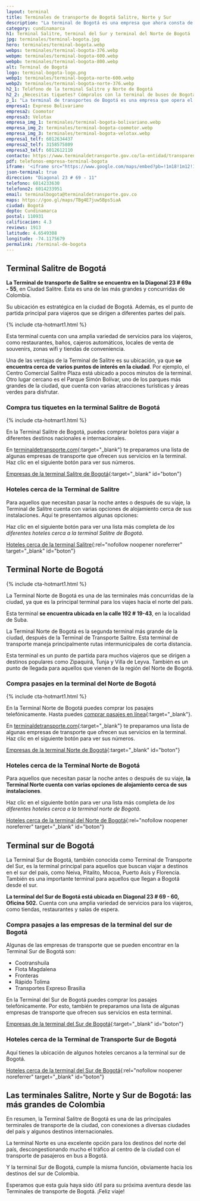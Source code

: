 ```yaml
---
layout: terminal
title: Terminales de transporte de Bogotá Salitre, Norte y Sur
description: "La terminal de Bogotá es una empresa que ahora consta de 3 terminales: la Terminal Salitre, la Terminal del Sur y la Terminal del Norte."
category: cundinamarca
h1: Terminal Salitre, terminal del Sur y terminal del Norte de Bogotá
jpg: terminales/terminal-bogota.jpg
hero: terminales/terminal-bogota.webp
webps: terminales/terminal-bogota-376.webp
webpm: terminales/terminal-bogota-600.webp
webpb: terminales/terminal-bogota-800.webp
alt: Terminal de Bogotá
logo: terminal-bogota-logo.png
webp1: terminales/terminal-bogota-norte-600.webp
webp2: terminales/terminal-bogota-norte-376.webp
h2_1: Teléfono de la terminal Salitre y Norte de Bogotá
h2_2: ¿Necesitas tiquetes? Cómpralos con la terminal de buses de Bogotá
p_1: "La terminal de transportes de Bogotá es una empresa que opera el transporte terrestre nacional y sudamericano, desde y hacia la ciudad de Bogotá."
empresa1: Expreso Bolivariano
empresa2: Coomotor
empresa3: Velotax
empresa_img_1: terminales/terminal-bogota-bolivariano.webp
empresa_img_2: terminales/terminal-bogota-coomotor.webp
empresa_img_3: terminales/terminal-bogota-velotax.webp
empresa1_telf: 6012634437
empresa2_telf: 3158575809
empresa3_telf: 6012612110
contacto: https://www.terminaldetransporte.gov.co/la-entidad/transparencia-y-acceso-a-la-informacion-publica/pqrs/
pdf: telefonos-empresa-terminal-bogota
iframe: '<iframe src="https://www.google.com/maps/embed?pb=!1m18!1m12!1m3!1d3976.663314274743!2d-74.11716188255618!3d4.653995899999992!2m3!1f0!2f0!3f0!3m2!1i1024!2i768!4f13.1!3m3!1m2!1s0x8e3f9b8e7c594c2d%3A0x2a9c5334cbf14375!2sTerminal%20De%20Transportes%20Bogota!5e0!3m2!1ses!2sco!4v1676585894614!5m2!1ses!2sco" width="100%" height="450" style="border:0;" allowfullscreen="" loading="lazy" referrerpolicy="no-referrer-when-downgrade"></iframe>'
json-terminal: true
direccion: "Diagonal 23 # 69 - 11"
telefono: 6014233630
telefono2: 6014233951
email: terminalbogota@terminaldetransporte.gov.co
maps: https://goo.gl/maps/TBg4E7juw5Bps5iaA
ciudad: Bogotá
depto: Cundinamarca
postal: 110931
calificacion: 4.3
reviews: 1913
latitude: 4.6549308
longitude: -74.1175679
permalink: /terminal-de-bogota
---
```

## Terminal Salitre de Bogotá

**La Terminal de transporte de Salitre se encuentra en la Diagonal 23 # 69a - 55**, en Ciudad Salitre. Esta es una de las más grandes y concurridas de Colombia.

Su ubicación es estratégica en la ciudad de Bogotá. Además, es el punto de partida principal para viajeros que se dirigen a diferentes partes del país.

{% include cta-hotmart1.html %}

Esta terminal cuenta con una amplia variedad de servicios para los viajeros, como restaurantes, baños, cajeros automáticos, locales de venta de souvenirs, zonas wifi y tiendas de conveniencia.

Una de las ventajas de la Terminal de Salitre es su ubicación, ya que **se encuentra cerca de varios puntos de interés en la ciudad**. Por ejemplo, el Centro Comercial Salitre Plaza está ubicado a pocos minutos de la terminal. Otro lugar cercano es el Parque Simón Bolívar, uno de los parques más grandes de la ciudad, que cuenta con varias atracciones turísticas y áreas verdes para disfrutar.

### Compra tus tiquetes en la terminal Salitre de Bogotá

{% include cta-hotmart1.html %}

En la Terminal Salitre de Bogotá, puedes comprar boletos para viajar a diferentes destinos nacionales e internacionales.

En [terminaldetransporte.com](/){:target="_blank"} te preparamos una lista de algunas empresas de transporte que ofrecen sus servicios en la terminal. Haz clic en el siguiente botón para ver sus números.

[Empresas de la terminal Salitre de Bogotá]({{page.url}}/{{page.pdf}}){:target="_blank" id="boton"}

### Hoteles cerca de la Terminal de Salitre

Para aquellos que necesitan pasar la noche antes o después de su viaje, la Terminal de Salitre cuenta con varias opciones de alojamiento cerca de sus instalaciones. Aquí te presentamos algunas opciones:

Haz clic en el siguiente botón para ver una lista más completa de *los diferentes hoteles cerca a la terminal Salitre de Bogotá*.

[Hoteles cerca de la terminal Salitre](https://www.google.com/maps/search/Hoteles/@4.6521226,-74.1164394,16z/data=!3m1!4b1){:rel="nofollow noopener noreferrer" target="_blank" id="boton"}

## Terminal Norte de Bogotá

{% include cta-hotmart1.html %}

La Terminal Norte de Bogotá es una de las terminales más concurridas de la ciudad, ya que es la principal terminal para los viajes hacia el norte del país.

Esta terminal **se encuentra ubicada en la  calle 192 # 19-43**, en la localidad de Suba.

La Terminal Norte de Bogotá es la segunda terminal más grande de la ciudad, después de la Terminal de Transporte Salitre. Esta terminal de transporte maneja principalmente rutas intermunicipales de corta distancia.

Esta terminal es un punto de partida para muchos viajeros que se dirigen a destinos populares como Zipaquirá, Tunja y Villa de Leyva. También es un punto de llegada para aquellos que vienen de la región del Norte de Bogotá.

### Compra pasajes en la terminal del Norte de Bogotá

{% include cta-hotmart1.html %}

En la Terminal Norte de Bogotá puedes comprar los pasajes telefónicamente. Hasta puedes [comprar pasajes en línea]({{'blog/red-bus-colombia-reserva-viajes'|relative_url}} "RedBus Colombia"){:target="_blank"}.

En [terminaldetransporte.com](/){:target="_blank"} te preparamos una lista de algunas empresas de transporte que ofrecen sus servicios en la terminal. Haz clic en el siguiente botón para ver sus números.

[Empresas de la terminal Norte de Bogotá]({{page.url}}/{{page.pdf}}){:target="_blank" id="boton"}

### Hoteles cerca de la Terminal Norte de Bogotá

Para aquellos que necesitan pasar la noche antes o después de su viaje, **la Terminal Norte cuenta con varias opciones de alojamiento cerca de sus instalaciones**.

Haz clic en el siguiente botón para ver una lista más completa de *los diferentes hoteles cerca a la terminal norte de Bogotá*.

[Hoteles cerca de la terminal del Norte de Bogotá](https://www.google.com/maps/search/Hoteles/@4.7632584,-74.0527961,14.25z/data=!4m2!2m1!6e3){:rel="nofollow noopener noreferrer" target="_blank" id="boton"}

## Terminal sur de Bogotá

La Terminal Sur de Bogotá, también conocida como Terminal de Transporte del Sur, es la terminal principal para aquellos que buscan viajar a destinos en el sur del país, como Neiva, Pitalito, Mocoa, Puerto Asís y Florencia. También es una importante terminal para aquellos que llegan a Bogotá desde el sur.

**La terminal del Sur de Bogotá está ubicada en Diagonal 23 # 69 - 60, Oficina 502.** Cuenta con una amplia variedad de servicios para los viajeros, como tiendas, restaurantes y salas de espera.

### Compra pasajes a las empresas de la terminal del sur de Bogotá

Algunas de las empresas de transporte que se pueden encontrar en la Terminal Sur de Bogotá son:

* Cootranshuila
* Flota Magdalena
* Fronteras
* Rápido Tolima
* Transportes Expreso Brasilia

En la Terminal del Sur de Bogotá puedes comprar los pasajes telefónicamente. Por esto, también te preparamos una lista de algunas empresas de transporte que ofrecen sus servicios en esta terminal.

[Empresas de la terminal del Sur de Bogotá]({{page.url}}/{{page.pdf}}){:target="_blank" id="boton"}

### Hoteles cerca de la Terminal de Transporte Sur de Bogotá

Aquí tienes la ubicación de algunos hoteles cercanos a la terminal sur de Bogotá.

[Hoteles cerca de la terminal del Sur de Bogotá](https://www.google.com/maps/search/Hoteles/@4.5993242,-74.1857978,14.75z/data=!4m2!2m1!6e3){:rel="nofollow noopener noreferrer" target="_blank" id="boton"}

## Las terminales Salitre, Norte y Sur de Bogotá: las más grandes de Colombia

En resumen, la Terminal Salitre de Bogotá es una de las principales terminales de transporte de la ciudad, con conexiones a diversas ciudades del país y algunos destinos internacionales.

La terminal Norte es una excelente opción para los destinos del norte del país, descongestionando mucho el tráfico al centro de la ciudad con el transporte de pasajeros en bus a Bogotá.

Y la terminal Sur de Bogotá, cumple la misma función, obviamente hacia los destinos del sur de Colombia.

Esperamos que esta guía haya sido útil para su próxima aventura desde las Terminales de transporte de Bogotá. ¡Feliz viaje!
